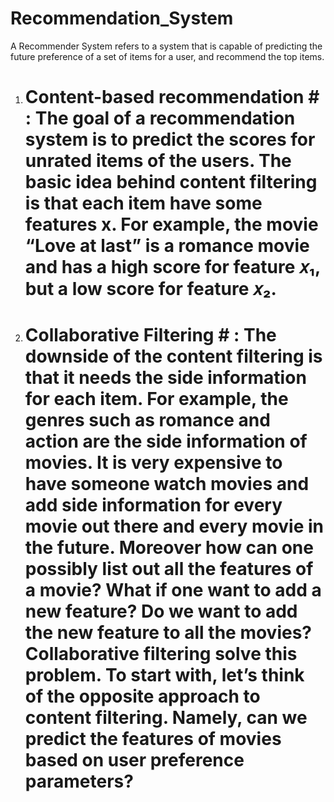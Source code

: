# Recommendation_System

A Recommender System refers to a system that is capable of predicting the future preference of a set of items for a user, and recommend the top items.

1. # Content-based recommendation # : The goal of a recommendation system is to predict the scores for unrated items of the users. The basic idea behind content filtering is that each item have some features x. For example, the movie “Love at last” is a romance movie and has a high score for feature 𝑥₁, but a low score for feature 𝑥₂.

2. # Collaborative Filtering # : The downside of the content filtering is that it needs the side information for each item. For example, the genres such as romance and action are the side information of movies. It is very expensive to have someone watch movies and add side information for every movie out there and every movie in the future. Moreover how can one possibly list out all the features of a movie? What if one want to add a new feature? Do we want to add the new feature to all the movies? Collaborative filtering solve this problem. To start with, let’s think of the opposite approach to content filtering. Namely, can we predict the features of movies based on user preference parameters?
